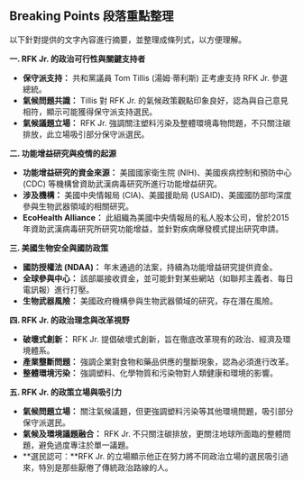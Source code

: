## Breaking Points 段落重點整理

以下針對提供的文字內容進行摘要，並整理成條列式，以方便理解。

**一. RFK Jr. 的政治可行性與關鍵支持者**

*   **保守派支持：** 共和黨議員 Tom Tillis (湯姆·蒂利斯) 正考慮支持 RFK Jr. 參選總統。
*   **氣候問題共識：** Tillis 對 RFK Jr. 的氣候政策觀點印象良好，認為與自己意見相符，顯示可能獲得保守派支持選民。
*   **氣候議題立場：** RFK Jr. 強調關注塑料污染及整體環境毒物問題，不只關注碳排放，此立場吸引部分保守派選民。

**二. 功能增益研究與疫情的起源**

*   **功能增益研究的資金來源：** 美國國家衛生院 (NIH)、美國疾病控制和預防中心 (CDC) 等機構曾資助武漢病毒研究所進行功能增益研究。
*   **涉及機構：**  美國中央情報局 (CIA)、美國援助局 (USAID)、美國國防部均深度參與生物武器領域的相關研究。
*   **EcoHealth Alliance：** 此組織為美國中央情報局的私人股本公司，曾於2015年資助武漢病毒研究所研究功能增益，並針對疾病爆發模式提出研究申請。

**三. 美國生物安全與國防政策**

*   **國防授權法 (NDAA)：** 年末通過的法案，持續為功能增益研究提供資金。
*   **全球參與中心：** 該部屬接收資金，並可能針對某些網站（如聯邦主義者、每日電訊報）進行打壓。
*   **生物武器風險：** 美國政府機構參與生物武器領域的研究，存在潛在風險。

**四. RFK Jr. 的政治理念與改革視野**

*   **破壞式創新：** RFK Jr. 提倡破壞式創新，旨在徹底改革現有的政治、經濟及環境體系。
*   **產業壟斷問題：** 強調企業對食物和藥品供應的壟斷現象，認為必須進行改革。
*   **整體環境污染：** 強調塑料、化學物質和污染物對人類健康和環境的影響。

**五. RFK Jr. 的政策立場與吸引力**

*   **氣候問題立場：** 關注氣候議題，但更強調塑料污染等其他環境問題，吸引部分保守派選民。
*   **氣候及環境議題融合：** RFK Jr. 不只關注碳排放，更關注地球所面臨的整體問題，避免過度專注於單一議題。
*  **選民認可：**RFK Jr. 的立場顯示他正在努力將不同政治立場的選民吸引過來，特別是那些厭倦了傳統政治路線的人。